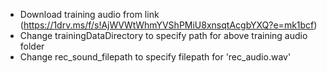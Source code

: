 - Download training audio from link (https://1drv.ms/f/s!AjWVWtWhmYVShPMiU8xnsqtAcgbYXQ?e=mk1bcf)
- Change trainingDataDirectory to specify path for above training audio folder 
- Change rec_sound_filepath to specify filepath for 'rec_audio.wav'
